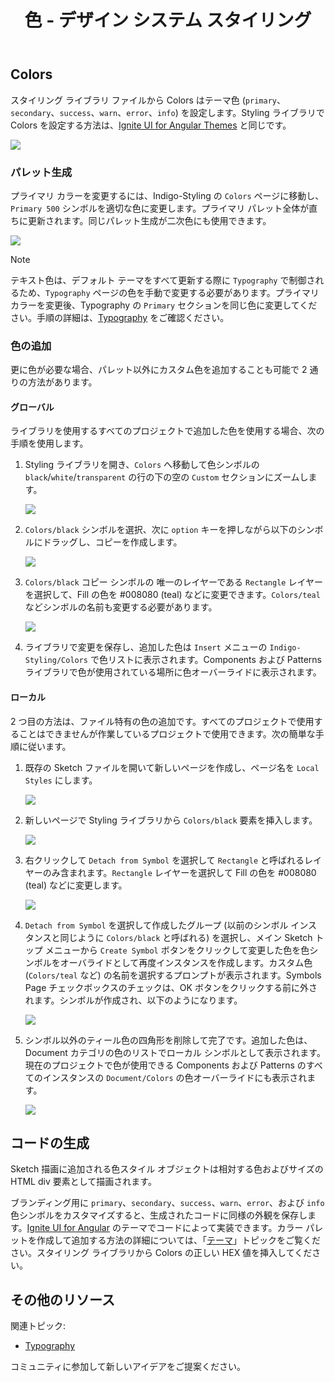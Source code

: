 ﻿---
title: 色 - デザイン システム スタイリング
_description: スタイリングの色シンボルは、Indigo Design のテーマを設定できます。
_keywords: デザイン システム, Sketch, Ignite UI for Angular, UI ライブラリ, 色, パレット
_language: ja
---

## Colors

スタイリング ライブラリ ファイルから Colors はテーマ色 (`primary`、`secondary`、`success`、`warn`、`error`、`info`) を設定します。Styling ライブラリで Colors を設定する方法は、[Ignite UI for Angular Themes](https://jp.infragistics.com/products/ignite-ui-angular/angular/components/themes.html) と同じです。

<img src="../images/colors_palette.png" srcset="../images/colors_palette@2x.png 2x" />

### パレット生成

プライマリ カラーを変更するには、Indigo-Styling の `Colors` ページに移動し、`Primary 500` シンボルを適切な色に変更します。プライマリ パレット全体が直ちに更新されます。同じパレット生成が二次色にも使用できます。

<img src="../images/colors_generation.png" srcset="../images/colors_generation@2x.png 2x" />

> [!Note]
> テキスト色は、デフォルト テーマをすべて更新する際に `Typography` で制御されるため、`Typography` ページの色を手動で変更する必要があります。プライマリ カラーを変更後、Typography の `Primary` セクションを同じ色に変更してください。手順の詳細は、[Typography](typography.md) をご確認ください。

### 色の追加

更に色が必要な場合、パレット以外にカスタム色を追加することも可能で 2 通りの方法があります。

#### グローバル

ライブラリを使用するすべてのプロジェクトで追加した色を使用する場合、次の手順を使用します。

1.  Styling ライブラリを開き、`Colors` へ移動して色シンボルの `black`/`white`/`transparent` の行の下の空の `Custom` セクションにズームします。

    <img src="../images/colors_custom0.png" srcset="../images/colors_custom0@2x.png 2x" />

2.  `Colors/black` シンボルを選択、次に `option` キーを押しながら以下のシンボルにドラッグし、コピーを作成します。

    <img src="../images/colors_custom1.png" srcset="../images/colors_custom1@2x.png 2x" />

3.  `Colors/black` コピー シンボルの 唯一のレイヤーである `Rectangle` レイヤーを選択して、Fill の色を #008080 (teal) などに変更できます。`Colors/teal` などシンボルの名前も変更する必要があります。

    <img src="../images/colors_custom2.png" srcset="../images/colors_custom2@2x.png 2x" />

4.  ライブラリで変更を保存し、追加した色は `Insert` メニューの `Indigo-Styling/Colors` で色リストに表示されます。Components および Patterns ライブラリで色が使用されている場所に色オーバーライドに表示されます。

#### ローカル

2 つ目の方法は、ファイル特有の色の追加です。すべてのプロジェクトで使用することはできませんが作業しているプロジェクトで使用できます。次の簡単な手順に従います。

1.  既存の Sketch ファイルを開いて新しいページを作成し、ページ名を `Local Styles` にします。

    <img src="../images/colors_local_page.png" />

2.  新しいページで Styling ライブラリから `Colors/black` 要素を挿入します。

    <img src="../images/colors_local0.png" srcset="../images/colors_local0@2x.png 2x" />

3.  右クリックして `Detach from Symbol` を選択して `Rectangle` と呼ばれるレイヤーのみ含まれます。`Rectangle` レイヤーを選択して Fill の色を #008080 (teal) などに変更します。

    <img src="../images/colors_local1.png" srcset="../images/colors_local1@2x.png 2x" />

4.  `Detach from Symbol` を選択して作成したグループ (以前のシンボル インスタンスと同じように `Colors/black` と呼ばれる) を選択し、メイン Sketch トップ メニューから `Create Symbol` ボタンをクリックして変更した色を色シンボルをオーバライドとして再度インスタンスを作成します。カスタム色 (`Colors/teal` など) の名前を選択するプロンプトが表示されます。Symbols Page チェックボックスのチェックは、OK ボタンをクリックする前に外されます。シンボルが作成され、以下のようになります。

    <img src="../images/colors_local2.png" srcset="../images/colors_local2@2x.png 2x" />

5.  シンボル以外のティール色の四角形を削除して完了です。追加した色は、Document カテゴリの色のリストでローカル シンボルとして表示されます。現在のプロジェクトで色が使用できる Components および Patterns のすべてのインスタンスの `Document/Colors` の色オーバーライドにも表示されます。

    <img src="../images/colors_local3.png" srcset="../images/colors_local3@2x.png 2x" />

## コードの生成

Sketch 描画に追加される色スタイル オブジェクトは相対する色およびサイズの HTML div 要素として描画されます。

ブランディング用に `primary`、`secondary`、`success`、`warn`、`error`、および `info` 色シンボルをカスタマイズすると、生成されたコードに同様の外観を保存します。[Ignite UI for Angular](https://jp.infragistics.com/products/ignite-ui-angular) のテーマでコードによって実装できます。カラー パレットを作成して追加する方法の詳細については、「[テーマ](https://jp.infragistics.com/products/ignite-ui-angular/angular/components/themes.html#generating-color-palettes)」トピックをご覧ください。スタイリング ライブラリから Colors の正しい HEX 値を挿入してください。

## その他のリソース

関連トピック:

- [Typography](typography.md)
  <div class="divider--half"></div>

コミュニティに参加して新しいアイデアをご提案ください。


